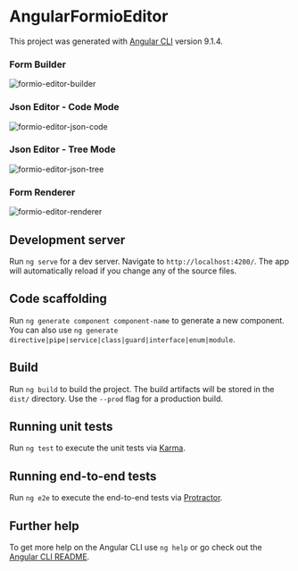 # AngularFormioEditor

This project was generated with [Angular CLI](https://github.com/angular/angular-cli) version 9.1.4.

### Form Builder
![formio-editor-builder](https://user-images.githubusercontent.com/2366334/81509000-d8d34500-9307-11ea-8d0d-a7cf2da5c7c0.png)
### Json Editor - Code Mode
![formio-editor-json-code](https://user-images.githubusercontent.com/2366334/81509005-e5f03400-9307-11ea-9c26-61b027f4062d.png)
### Json Editor - Tree Mode
![formio-editor-json-tree](https://user-images.githubusercontent.com/2366334/81509007-e983bb00-9307-11ea-864f-3a0cdbe8192c.png)
### Form Renderer
![formio-editor-renderer](https://user-images.githubusercontent.com/2366334/81509008-edafd880-9307-11ea-8485-ee82ac05e248.png)

## Development server

Run `ng serve` for a dev server. Navigate to `http://localhost:4200/`. The app will automatically reload if you change any of the source files.

## Code scaffolding

Run `ng generate component component-name` to generate a new component. You can also use `ng generate directive|pipe|service|class|guard|interface|enum|module`.

## Build

Run `ng build` to build the project. The build artifacts will be stored in the `dist/` directory. Use the `--prod` flag for a production build.

## Running unit tests

Run `ng test` to execute the unit tests via [Karma](https://karma-runner.github.io).

## Running end-to-end tests

Run `ng e2e` to execute the end-to-end tests via [Protractor](http://www.protractortest.org/).

## Further help

To get more help on the Angular CLI use `ng help` or go check out the [Angular CLI README](https://github.com/angular/angular-cli/blob/master/README.md).
